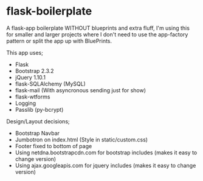 flask-boilerplate
=================

A flask-app boilerplate WITHOUT blueprints and extra fluff, I'm using this for 
smaller and larger projects where I don't need to use the app-factory pattern 
or split the app up with BluePrints.

This app uses;
* Flask
* Bootstrap 2.3.2
* jQuery 1.10.1
* flask-SQLAlchemy (MySQL)
* flask-mail (With asyncronous sending just for show)
* flask-wtforms
* Logging
* Passlib (py-bcrypt)

Design/Layout decisions;
* Bootstrap Navbar
* Jumbotron on index.html (Style in static/custom.css)
* Footer fixed to bottom of page
* Using netdna.bootstrapcdn.com for bootstrap includes (makes it easy to change version)
* Using ajax.googleapis.com for jquery includes (makes it easy to change version)
